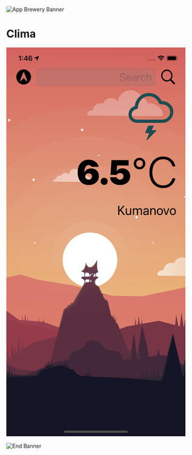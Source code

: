 
![App Brewery Banner](Documentation/AppBreweryBanner.png)

#  Clima
![alt text](screenshot.png)

![End Banner](Documentation/readme-end-banner.png)
